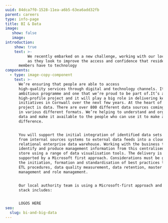 ```yaml
---
uuid: 84dca7f0-1528-11ea-a6b5-63ea6add32fb
parent: careers
type: info-page
title: BI & Data
image:
   show: false
   image:
introduction:
    show: true
    text: >-
          We recently embarked on a new challenge, working with our local authority
          as they look to improve the access and confidence that residents and
      members have to technology
components:
  - type: image-copy-component
    text: >-
      We’re ensuring that people are able to access
      high-quality services through digital and technology channels. It’s an
      ambitious programme and one that we’re proud to be part of.It’s a
      high-profile project and it will play a big role in delivering key
      initiatives in Cornwall over the next few years. At the heart of the
      project is data. There are over 800 different data sources coming through
      in various different formats. We’re helping to understand and organise the
      data and make it available to the people who can use it to make a
      difference.      


      You will support the initial integration of identified data sets ranging
      from internal sources systems to external data feeds into a cloud based
      relational enterprise data warehouse. Working with the business to
      identify and produce management information from this centralised data
      store using a range of data visualisation tools. The delivery is primarily
      supported by a Microsoft first approach. Considerations must be given to
      the initiation, formation and standardisation of best practices to support
      ETL procedures, data quality measurement, data retention, master data
      management and role management.


      Our local authority team is using a Microsoft-first approach and the tech
      stack includes:


      LOGOS HERE
seo:
  slug: bi-and-big-data
---
```


